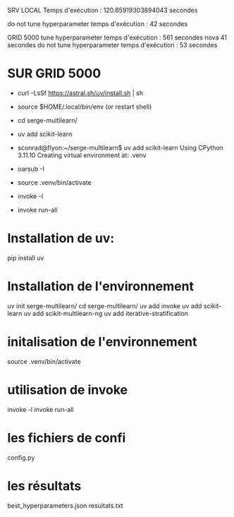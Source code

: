 SRV LOCAL
Temps d'exécution : 120.65919303894043 secondes


do not tune hyperparameter temps d'exécution : 42 secondes


GRID 5000
tune hyperparameter temps d'exécution : 561 secondes
nova 41 secondes
do not tune hyperparameter temps d'exécution : 53 secondes


# SUR GRID 5000
  - curl -LsSf https://astral.sh/uv/install.sh | sh
  - source $HOME/.local/bin/env (or restart shell)
  - cd serge-multilearn/
  - uv add scikit-learn

  - sconrad@flyon:~/serge-multilearn$ uv add scikit-learn
Using CPython 3.11.10
Creating virtual environment at: .venv

  - oarsub -I
  - source .venv/bin/activate
  - invoke -l 
  - invoke run-all

 # Installation de uv:

pip install uv

# Installation de l'environnement
uv init serge-multilearn/
cd serge-multilearn/
uv add invoke
uv add scikit-learn
uv add scikit-multilearn-ng
uv add iterative-stratification

# initalisation de l'environnement
source .venv/bin/activate

# utilisation de invoke
invoke -l
invoke run-all

# les fichiers de confi
config.py

# les résultats
best_hyperparameters.json
resultats.txt
